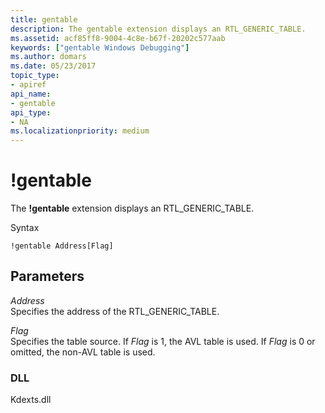 ```yaml
---
title: gentable
description: The gentable extension displays an RTL_GENERIC_TABLE.
ms.assetid: acf85ff8-9004-4c8e-b67f-20202c577aab
keywords: ["gentable Windows Debugging"]
ms.author: domars
ms.date: 05/23/2017
topic_type:
- apiref
api_name:
- gentable
api_type:
- NA
ms.localizationpriority: medium
---
```


# !gentable


The **!gentable** extension displays an RTL\_GENERIC\_TABLE.

Syntax

```
!gentable Address[Flag]
```

## <span id="ddk__gentable_dbg"></span><span id="DDK__GENTABLE_DBG"></span>Parameters


<span id="_______Address______"></span><span id="_______address______"></span><span id="_______ADDRESS______"></span> *Address*   
Specifies the address of the RTL\_GENERIC\_TABLE.

<span id="_______Flag______"></span><span id="_______flag______"></span><span id="_______FLAG______"></span> *Flag*   
Specifies the table source. If *Flag* is 1, the AVL table is used. If *Flag* is 0 or omitted, the non-AVL table is used.

### <span id="DLL"></span><span id="dll"></span>DLL

Kdexts.dll

 

 





